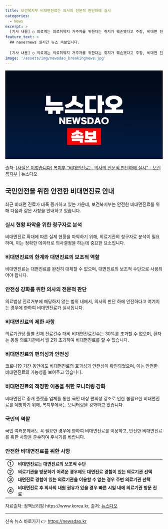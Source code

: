 ```yaml
---
title: 보건복지부 비대면진료는 의사의 전문적 판단하에 실시
categories:
  - News
excerpt: >
  [기사 내용] ○ 의료계는 의료취약지 거주자를 위한다는 취지가 훼손됐다고 주장, 비대면 진료가 확대된 지난 …
feature_text: >
  ## navernews 실시간 뉴스 속보입니다.

  [기사 내용] ○ 의료계는 의료취약지 거주자를 위한다는 취지가 훼손됐다고 주장, 비대면 진료가 확대된 지난 …
image: '/assets/img/newsdao_breakingnews.jpg'
---
```


![뉴스다오 속보](/assets/img/newsdao_breakingnews.jpg)

<p>출처: <a href="https://newsdao.kr/2862" rel="dofollow">[사실은 이렇습니다] 복지부 “비대면진료는 의사의 전문적 판단하에 실시” - 보건복지부</a> | 뉴스다오</p>

<h2 data-ke-size="size26">국민안전을 위한 안전한 비대면진료 안내</h2>
<p data-ke-size="size16">최근 비대면 진료가 대폭 증가하고 있는 가운데, 보건복지부는 안전한 비대면진료를 위해 다음과 같은 사항을 안내하고 있습니다.</p>

<h3><b>실시 현황 파악을 위한 청구자료 분석</b></h3>
<p data-ke-size="size16">비대면진료 확대에 따른 실제 현황을 파악하기 위해, 의료기관의 청구자료 분석이 필요하며, 이는 정확한 데이터로 의사결정을 하는데 중요한 요소입니다.</p>

<h3><b>비대면진료의 한계와 대면진료의 보조적 역할</b></h3>
<p data-ke-size="size16">비대면진료는 대면진료를 완전히 대체할 수 없으며, 대면진료의 보조적 수단으로 사용되어야 합니다.</p>

<h3><b>안전성 강화를 위한 의사의 전문적 판단</b></h3>
<p data-ke-size="size16">의료법상 진료거부에 해당하지 않는 범위 내에서, 의사의 판단 하에 안전하다고 여겨지는 경우에 한하여 비대면진료가 실시됩니다.</p>

<h3><b>비대면진료의 제한 사항</b></h3>
<p data-ke-size="size16">의료기관당 월별 전체 진료건수 대비 비대면진료건수는 30%를 초과할 수 없으며, 환자는 동일 의료기관에서 월 2회 초과하여 비대면진료를 할 수 없습니다.</p>

<h3><b>비대면진료의 편의성과 안전성</b></h3>
<p data-ke-size="size16">코로나19 기간 동안에도 비대면진료의 효과성과 안전성이 확인되었으며, 이는 안전한 비대면진료의 가능성을 보여주고 있습니다.</p>

<h3><b>비대면진료의 적정한 이용을 위한 모니터링 강화</b></h3>
<p data-ke-size="size16">비대면진료 중개 플랫폼 업체를 통한 국민 대상 편의성 강조로 인한 불필요한 비대면진료를 예방하기 위해, 복지부에서는 모니터링을 강화하고 있습니다.</p>

<h3><b>국민의 역할</b></h3>
<p data-ke-size="size16">국민 여러분께서도 꼭 필요한 경우에 한하여 비대면진료를 이용하고, 안전한 비대면진료를 위한 사항을 준수하여 주시기를 바랍니다.</p>

<h3><b>안전한 비대면진료를 위한 사항</b></h3> 
<table>
  <tr>
    <td style="text-align: center; height: 17px;"><b>①</b></td>
    <td><b>비대면진료는 대면진료의 보조적 수단</b></td>
  </tr>
  <tr>
    <td style="text-align: center; height: 17px;"><b>②</b></td>
    <td><b>의료기관을 방문하기 어려운 경우에도 대면진료 경험이 있는 의료기관 선택</b></td>
  </tr>
  <tr>
    <td style="text-align: center; height: 17px;"><b>③</b></td>
    <td><b>대면진료 경험이 있는 의료기관을 이용할 수 없는 경우 주변 의료기관 선택</b></td>
  </tr>
  <tr>
    <td style="text-align: center; height: 17px;"><b>④</b></td>
    <td><b>비대면진료 후 의사의 내원 권유가 있을 경우 빠른 시일 내에 의료기관 방문 진료</b></td>
  </tr>
</table>
<p data-ke-size="size16">자료출처: 정책브리핑 https://www.korea.kr, 출처: <a href="https://newsdao.kr/2862">뉴스다오</a></p>
<hr> 

신속 뉴스 바로가기 👉 <a href="https://newsdao.kr" rel="dofollow">https://newsdao.kr</a>


